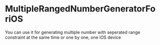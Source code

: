 # MultipleRangedNumberGeneratorForiOS
You can use it for generating multiple number with seperated range constraint at the same time or one by one, one iOS device
